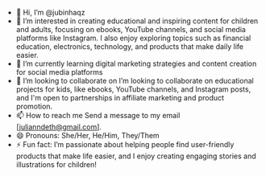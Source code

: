- 👋 Hi, I’m @jubinhaqz
- 👀 I’m interested in creating educational and inspiring content for children and adults, focusing on ebooks, YouTube channels, and social media platforms like Instagram. I also enjoy exploring topics such as financial education, electronics, technology, and products that make daily life easier.
- 🌱 I’m currently learning digital marketing strategies and content creation for social media platforms
- 💞️ I’m looking to collaborate on I’m looking to collaborate on educational projects for kids, like ebooks, YouTube channels, and Instagram posts, and I'm open to partnerships in affiliate marketing and product promotion.
- 📫 How to reach me Send a message to my email [julianndeth@gmail.com].
- 😄 Pronouns: She/Her, He/Him, They/Them
- ⚡ Fun fact: I’m passionate about helping people find user-friendly products that make life easier, and I enjoy creating engaging stories and illustrations for children!

<!---
jubinhaqz/jubinhaqz is a ✨ special ✨ repository because its `README.md` (this file) appears on your GitHub profile.
You can click the Preview link to take a look at your changes.
--->
